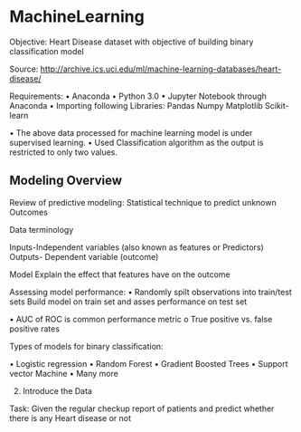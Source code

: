 # MachineLearning

Objective: Heart Disease dataset with objective of building binary classification model

Source: http://archive.ics.uci.edu/ml/machine-learning-databases/heart-disease/

Requirements:
•	Anaconda
•	Python 3.0
•	Jupyter Notebook through Anaconda
•	Importing following Libraries:
              Pandas
              Numpy
              Matplotlib
              Scikit-learn

•	The above data processed for machine learning model is under supervised learning.
•	Used Classification algorithm as the output is restricted to only two values.                                   
## Modeling Overview

Review of predictive modeling:
 Statistical technique to predict unknown Outcomes

Data terminology 

Inputs-Independent variables (also known as features or Predictors)
Outputs- Dependent variable (outcome)

Model Explain the effect that features have on the outcome

Assessing model performance:
•	Randomly spilt observations into train/test sets 
Build model on train set and asses performance on test set

•	AUC of ROC is common performance metric
o	True positive vs. false positive rates	
	
Types of models for binary classification:

•	Logistic regression
•	Random Forest 
•	Gradient Boosted Trees
•	Support vector Machine
•	Many more


2. Introduce the Data 

Task:  Given the regular checkup report of patients and predict whether there is any Heart disease or not



